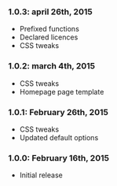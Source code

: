 ### 1.0.3: april 26th, 2015
* Prefixed functions
* Declared licences
* CSS tweaks

### 1.0.2: march 4th, 2015
* CSS tweaks
* Homepage page template

### 1.0.1: February 26th, 2015
* CSS tweaks
* Updated default options

### 1.0.0: February 16th, 2015
* Initial release


